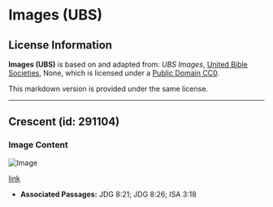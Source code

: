 # Images (UBS)

## License Information

**Images (UBS)** is based on and adapted from: _UBS Images_, [United Bible Societies](https://unitedbiblesocieties.org/), None, which is licensed under a [Public Domain CC0](https://creativecommons.org/public-domain/cc0/).

This markdown version is provided under the same license.



--------------------------------

## Crescent (id: 291104)

### Image Content

![Image](https://cdn.aquifer.bible/aquifer-content/resources/Media/WEB-0161_crescent.jpg)

[link](https://cdn.aquifer.bible/aquifer-content/resources/Media/WEB-0161_crescent.jpg)

* **Associated Passages:** JDG 8:21; JDG 8:26; ISA 3:18

